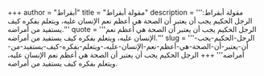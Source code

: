 +++
author = "أبقراط"
title = "مقولة أبقراط"
description = '''مقولة أبقراط: الرجل الحكيم يجب أن يعتبر أن الصحة هي أعظم نعم الإنسان عليه، ويتعلم بفكره كيف يستفيد من أمراضه.'''
quote = '''الرجل الحكيم يجب أن يعتبر أن الصحة هي أعظم نعم الإنسان عليه، ويتعلم بفكره كيف يستفيد من أمراضه.'''
slug = '''الرجل-الحكيم-يجب-أن-يعتبر-أن-الصحة-هي-أعظم-نعم-الإنسان-عليه،-ويتعلم-بفكره-كيف-يستفيد-من-أمراضه'''
+++
الرجل الحكيم يجب أن يعتبر أن الصحة هي أعظم نعم الإنسان عليه، ويتعلم بفكره كيف يستفيد من أمراضه.
